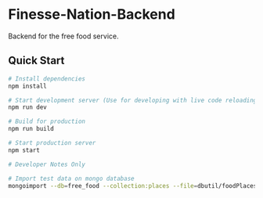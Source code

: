# Finesse-Nation-Backend

Backend for the free food service.

## Quick Start

```bash
# Install dependencies
npm install

# Start development server (Use for developing with live code reloading)
npm run dev

# Build for production
npm run build

# Start production server
npm start
```

```bash
# Developer Notes Only

# Import test data on mongo database
mongoimport --db=free_food --collection:places --file=dbutil/foodPlaces.json --jsonArray

```
